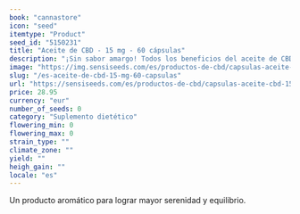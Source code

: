 ```yaml
---
book: "cannastore"
icon: "seed"
itemtype: "Product"
seed_id: "5150231"
title: "Aceite de CBD - 15 mg - 60 cápsulas"
description: "¡Sin sabor amargo! Todos los beneficios del aceite de CBD. Prueba las Cápsulas de Aceite de CBD de Sensi Seeds. ¡Cómpralas hoy!"
image: "https://img.sensiseeds.com/es/productos-de-cbd/capsulas-aceite-cbd-15mg-image.png"
slug: "/es-aceite-de-cbd-15-mg-60-capsulas"
url: "https://sensiseeds.com/es/productos-de-cbd/capsulas-aceite-cbd-15mg?a_aid=cannastore"
price: 28.95
currency: "eur"
number_of_seeds: 0
category: "Suplemento dietético"
flowering_min: 0
flowering_max: 0
strain_type: ""
climate_zone: ""
yield: ""
heigh_gain: ""
locale: "es"
---
```

Un producto aromático para lograr mayor serenidad y equilibrio.
